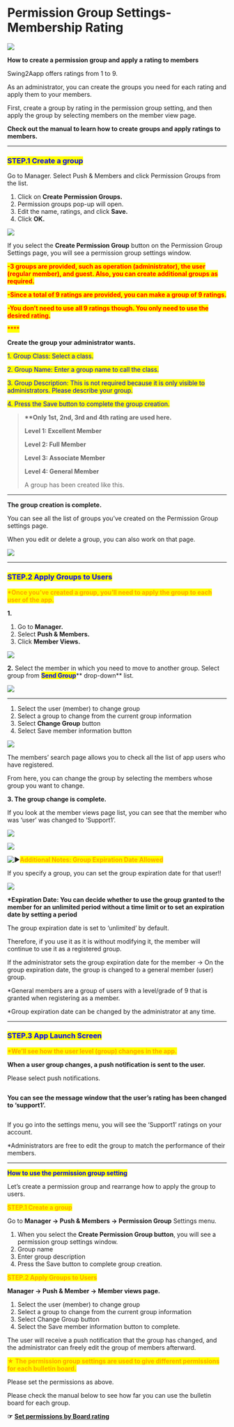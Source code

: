 # Permission Group Settings-Membership Rating

![](https://support.swing2app.com/wp-content/uploads/2018/10/Membership\_rating.png)

**How to create a permission group and apply a rating to members**

Swing2Aapp offers ratings from 1 to 9.

As an administrator, you can create the groups you need for each rating and apply them to your members.

First, create a group by rating in the permission group setting, and then apply the group by selecting members on the member view page.

**Check out the manual to learn how to create groups and apply ratings to members.**

***

### <mark style="color:blue;">**STEP.1 Create a group**</mark>

Go to Manager. Select Push & Members and click Permission Groups from the list.

1. Click on **Create Permission Groups.**
2. Permission groups pop-up will open.
3. Edit the name, ratings, and click **Save.**
4. Click **OK.**

![](https://support.swing2app.com/wp-content/uploads/2018/10/b39-copy-e1594983122215.png)

If you select the **Create Permission Group** button on the Permission Group Settings page, you will see a permission group settings window.

<mark style="color:red;">**-3 groups are provided, such as operation (administrator), the user (regular member), and guest. Also, you can create additional groups as required.**</mark>

<mark style="color:red;">**-Since a total of 9 ratings are provided, you can make a group of 9 ratings.**</mark>

<mark style="color:red;">**-You don’t need to use all 9 ratings though. You only need to use the desired rating.**</mark>

<mark style="color:red;">****</mark>

**Create the group your administrator wants.**

<mark style="color:blue;">1. Group Class: Select a class.</mark>

<mark style="color:blue;">2. Group Name: Enter a group name to call the class.</mark>

<mark style="color:blue;">3. Group Description: This is not required because it is only visible to administrators. Please describe your group.</mark>

<mark style="color:blue;">4. Press the Save button to complete the group creation.</mark>

> **\*\*Only 1st, 2nd, 3rd and 4th rating are used here.**&#x20;
>
> **Level 1: Excellent Member**
>
> **Level 2: Full Member**
>
> **Level 3: Associate Member**
>
> **Level 4: General Member**
>
> A group has been created like this.

****

**The group creation is complete.**

You can see all the list of groups you’ve created on the Permission Group settings page.

When you edit or delete a group, you can also work on that page.

![](https://support.swing2app.com/wp-content/uploads/2018/10/Screenshot-2020-04-20-at-22.46.14.png)

***

### <mark style="color:blue;">**STEP.2 Apply Groups to Users**</mark>

<mark style="color:orange;">**\*Once you’ve created a group, you’ll need to apply the group to each user of the app.**</mark>

**1.**

1. Go to **Manager.**&#x20;
2. Select **Push & Members.**
3. Click **Member Views.**&#x20;

![](https://support.swing2app.com/wp-content/uploads/2018/10/w-1.png)

**2.** Select the member in which you need to move to another group. Select group from <mark style="color:blue;">**Send Group**</mark>** drop-down** list.

![](https://support.swing2app.com/wp-content/uploads/2018/09/b41.png)

***

1. Select the user (member) to change group
2. Select a group to change from the current group information
3. Select **Change Group** button
4. Select Save member information button

![](https://support.swing2app.com/wp-content/uploads/2018/10/push.png)

The members’ search page allows you to check all the list of app users who have registered.

From here, you can change the group by selecting the members whose group you want to change.



**3. The group change is complete.**

If you look at the member views page list, you can see that the member who was ‘user’ was changed to ‘Support1’.

![](https://support.swing2app.com/wp-content/uploads/2018/10/chgp.png)

![](https://wp.swing2app.co.kr/wp-content/uploads/2020/07/%EC%BA%A1%EC%B2%98.png)

<img src="https://s.w.org/images/core/emoji/11/svg/25b6.svg" alt="▶" data-size="line"><mark style="color:orange;">**Additional Notes: Group Expiration Date Allowed**</mark>

If you specify a group, you can set the group expiration date for that user!!

![](https://support.swing2app.com/wp-content/uploads/2018/10/Group-2853.png)

**\*Expiration Date: You can decide whether to use the group granted to the member for an unlimited period without a time limit or to set an expiration date by setting a period**

The group expiration date is set to ‘unlimited’ by default.

Therefore, if you use it as it is without modifying it, the member will continue to use it as a registered group.

If the administrator sets the group expiration date for the member → On the group expiration date, the group is changed to a general member (user) group.

\*General members are a group of users with a level/grade of 9 that is granted when registering as a member.

\*Group expiration date can be changed by the administrator at any time.

***

### <mark style="color:blue;">**STEP.3 App Launch Screen**</mark>

<mark style="color:orange;">**\*We’ll see how the user level (group) changes in the app.**</mark>

**When a user group changes, a push notification is sent to the user.**

Please select push notifications.

<figure><img src="../../../.gitbook/assets/ch@f3x.png" alt=""><figcaption></figcaption></figure>

**You can see the message window that the user’s rating has been changed to ‘support1’.**

<figure><img src="../../../.gitbook/assets/ch1x@3x.png" alt=""><figcaption></figcaption></figure>

If you go into the settings menu, you will see the ‘Support1’ ratings on your account.

\*Administrators are free to edit the group to match the performance of their members.

***

<mark style="color:blue;">**How to use the permission group setting**</mark>

Let’s create a permission group and rearrange how to apply the group to users.

<mark style="color:orange;">**STEP.1 Create a group**</mark>

Go to **Manager → Push & Members → Permission Group** Settings menu.

1. When you select the **Create Permission Group button**, you will see a permission group settings window.
2. Group name
3. Enter group description
4. Press the Save button to complete group creation.



<mark style="color:orange;">**STEP.2 Apply Groups to Users**</mark>

**Manager → Push & Member → Member views page.**

1. Select the user (member) to change group
2. Select a group to change from the current group information
3. Select Change Group button
4. Select the Save member information button to complete.

The user will receive a push notification that the group has changed, and the administrator can freely edit the group of members afterward.

<mark style="color:orange;">**★ The permission group settings are used to give different permissions for each bulletin board.**</mark>

Please set the permissions as above.

Please check the manual below to see how far you can use the bulletin board for each group.

**☞** [**Set permissions by Board rating**](../board/create-bulletin-board-by-membership-level.md)

